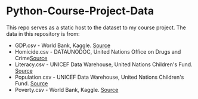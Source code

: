 # Python-Course-Project-Data

This repo serves as a static host to the dataset to my course project. The data in this repository is from: 
* GDP.csv - World Bank, Kaggle. [Source](https://www.kaggle.com/theworldbank/world-bank-gdp-ranking)
* Homicide.csv - DATAUNODOC, United Nations Office on Drugs and Crime[Source](https://dataunodc.un.org/content/data/homicide/homicide-rate)
* Literacy.csv - UNICEF Data Warehouse, United Nations Children's Fund. [Source](https://data.unicef.org/resources/data_explorer/unicef_f/?ag=UNICEF&df=GLOBAL_DATAFLOW&ver=1.0&dq=.ED_15-24_LR..&startPeriod=2018&endPeriod=2018)
* Population.csv - UNICEF Data Warehouse, United Nations Children's Fund. [Source](https://data.unicef.org/resources/data_explorer/unicef_f/?ag=UNICEF&df=GLOBAL_DATAFLOW&ver=1.0&dq=.DM_POP_TOT..&startPeriod=2018&endPeriod=2018)
* Poverty.csv - World Bank, Kaggle. [Source](https://www.kaggle.com/theworldbank/poverty-and-equity-database)

